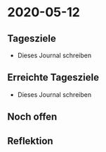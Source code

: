 # 2020-05-12
## Tagesziele
* Dieses Journal schreiben
## Erreichte Tagesziele
* Dieses Journal schreiben
## Noch offen
## Reflektion